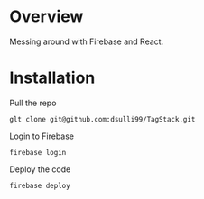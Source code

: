 # Overview

Messing around with Firebase and React.

# Installation 

Pull the repo

    glt clone git@github.com:dsulli99/TagStack.git
    
Login to Firebase

    firebase login

Deploy the code

    firebase deploy
